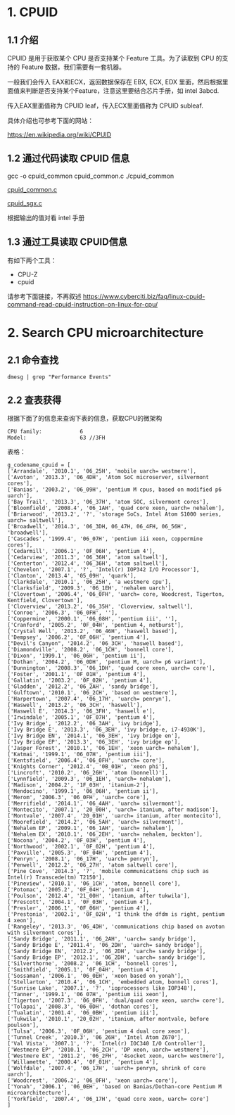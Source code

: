 # 1. CPUID #
## 1.1 介绍
CPUID 是用于获取某个 CPU 是否支持某个 Feature 工具。为了读取到 CPU 的支持的 Feature 数据，我们需要有一套机器。

一般我们会传入 EAX和ECX，返回数据保存在 EBX, ECX, EDX 里面，然后根据里面值来判断是否支持某个Feature，注意这里要结合芯片手册，如 intel 3abcd.

传入EAX里面值称为 CPUID leaf，传入ECX里面值称为 CPUID subleaf.

具体介绍也可参考下面的网站：

https://en.wikipedia.org/wiki/CPUID

## 1.2 通过代码读取 CPUID 信息

gcc -o cpuid_common cpuid_common.c
./cpuid_common

[cpuid_common.c](/kvm_blog/files/cpuid/cpuid_common.c)

[cpuid_sgx.c](/kvm_blog/files/cpuid/cpuid_sgx.c)

根据输出的值对看 intel 手册

## 1.3 通过工具读取 CPUID信息
有如下两个工具：

- CPU-Z 
- cpuid

请参考下面链接，不再叙述
https://www.cyberciti.biz/faq/linux-cpuid-command-read-cpuid-instruction-on-linux-for-cpu/


# 2. Search CPU microarchitecture #

## 2.1 命令查找 ##

	dmesg | grep "Performance Events"

## 2.2 查表获得 ##

根据下面了的信息来查询下表的信息，获取CPU的微架构

	CPU family:            6
	Model:                 63 //3FH

表格：

	g_codename_cpuid = [
	['Arrandale', '2010.1', '06_25H', 'mobile uarch= westmere'],
	['Avoton', '2013.3', '06_4DH', 'Atom SoC microserver, silvermont cores'],
	['Banias', '2003.2', '06_09H', 'pentium M cpus, based on modified p6 uarch'],
	['Bay Trail', '2013.3', '06_37H', 'atom SOC, silvermont cores'],
	['Bloomfield', '2008.4', '06_1AH', 'quad core xeon, uarch= nehalem'],
	['Briarwood', '2013.2', '?', 'storage SoCs, Intel Atom S1000 series, uarch= saltwell'],
	['Broadwell', '2014.3', '06_3DH, 06_47H, 06_4FH, 06_56H', 'broadwell'],
	['Cascades', '1999.4', '06_07H', 'pentium iii xeon, coppermine cores'],
	['Cedarmill', '2006.1', '0F_06H', 'pentium 4'],
	['Cedarview', '2011.3', '06_36H', 'atom saltwell'],
	['Centerton', '2012.4', '06_36H', 'atom saltwell'],
	['Chevelon', '2007.1', '?', 'Intel(r) IOP342 I/O Processor'],
	['Clanton', '2013.4', '05_09H', 'quark'],
	['Clarkdale', '2010.1', '06_25H', 'a westmere cpu'],
	['Clarksfield', '2009.3', '06_1EH', 'nehalem uarch'],
	['Clovertown', '2006.4', '06_0FH', 'uarch= core, Woodcrest, Tigerton, Kentfield, Clovertown'],
	['Cloverview', '2013.2', '06_35H', 'Cloverview, saltwell'],
	['Conroe', '2006.3', '06_0FH', ''],
	['Coppermine', '2000.1', '06_08H', 'pentium iii', ''],
	['Cranford', '2005.2', '0F_04H', 'pentium 4, netburst'],
	['Crystal Well', '2013.2', '06_46H', 'haswell based'],
	['Dempsey', '2006.2', '0F_06H', 'pentium 4'],
	["Devil's Canyon", '2014.2', '06_3CH', 'haswell based'],
	['Diamondville', '2008.2', '06_1CH', 'bonnell core'],
	['Dixon', '1999.1', '06_06H', 'pentium ii'],
	['Dothan', '2004.2', '06_0DH', 'pentium M, uarch= p6 variant'],
	['Dunnington', '2008.3', '06_1DH', 'quad core xeon, uarch= core'],
	['Foster', '2001.1', '0F_01H', 'pentium 4'],
	['Gallatin', '2003.2', '0F_02H', 'pentium 4'],
	['Gladden', '2012.2', '06_2AH', 'sandy bridge'],
	['Gulftown', '2010.1', '06_2CH', 'based on westmere'],
	['Harpertown', '2007.4', '06_17H', 'uarch= penryn'],
	['Haswell', '2013.2', '06_3CH', 'haswell'],
	['Haswell E', '2014.3', '06_3FH', 'haswell e'],
	['Irwindale', '2005.1', '0F_07H', 'pentium 4'],
	['Ivy Bridge', '2012.2', '06_3AH', 'ivy bridge'],
	['Ivy Bridge E', '2013.3', '06_3EH', 'ivy bridge-e, i7-4930K'],
	['Ivy Bridge EN', '2014.1', '06_3EH', 'ivy bridge en'],
	['Ivy Bridge EP', '2013.3', '06_3EH', 'ivy bridge ep'],
	['Jasper Forest', '2010.1', '06_1EH', 'xeon uarch= nehalem'],
	['Katmai', '1999.1', '06_07H', 'pentium iii'],
	['Kentsfield', '2006.4', '06_0FH', 'uarch= core'],
	['Knights Corner', '2012.4', '0B_01H', 'xeon phi'],
	['Lincroft', '2010.2', '06_26H', 'atom (bonnell)'],
	['Lynnfield', '2009.3', '06_1EH', 'uarch= nehalem'],
	['Madison', '2004.2', '1F_03H', 'itanium-2'],
	['Mendocino', '1999.1', '06_06H', 'pentium ii'],
	['Merom', '2006.3', '06_0FH', 'uarch= core'],
	['Merrifield', '2014.1', '06_4AH', 'uarch= silvermont'],
	['Montecito', '2007.1', '20_00H', 'uarch= itanium, after madison'],
	['Montvale', '2007.4', '20_01H', 'uarch= itanium, after montecito'],
	['Moorefield', '2014.2', '06_5AH', 'uarch= silvermont'],
	['Nehalem EP', '2009.1', '06_1AH', 'uarch= nehalem'],
	['Nehalem EX', '2010.1', '06_2EH', 'uarch= nehalem, beckton'],
	['Nocona', '2004.2', '0F_03H', 'pentium 4'],
	['Northwood', '2002.1', '0F_02H', 'pentium 4'],
	['Paxville', '2005.3', '0F_04H', 'pentium 4'],
	['Penryn', '2008.1', '06_17H', 'uarch= penryn'],
	['Penwell', '2012.2', '06_27H', 'atom saltwell core'],
	['Pine Cove', '2014.3', '?', 'mobile communications chip such as Intel(r) Transcede(tm) T2150'],
	['Pineview', '2010.1', '06_1CH', 'atom, bonnell core'],
	['Potomac', '2005.2', '0F_04H', 'pentium 4'],
	['Poulson', '2012.4', '21_00H', 'itanium, after tukwila'],
	['Prescott', '2004.1', '0F_03H', 'pentium 4'],
	['Presler', '2006.1', '0F_06H', 'pentium 4'],
	['Prestonia', '2002.1', '0F_02H', 'I think the dfdm is right, pentium 4 xeon'],
	['Rangeley', '2013.3', '06_4DH', 'communications chip based on avoton with silvermont cores'],
	['Sandy Bridge', '2011.1', '06_2AH', 'uarch= sandy bridge'],
	['Sandy Bridge E', '2011.4', '06_2DH', 'uarch= sandy bridge'],
	['Sandy Bridge EN', '2012.2', '06_2DH', 'uarch= sandy bridge'],
	['Sandy Bridge EP', '2012.1', '06_2DH', 'uarch= sandy bridge'],
	['Silverthorne', '2008.2', '06_1CH', 'bonnell cores'],
	['Smithfield', '2005.1', '0F_04H', 'pentium 4'],
	['Sossaman', '2006.1', '06_0EH', 'xeon based on yonah'],
	['Stellarton', '2010.4', '06_1CH', 'embedded atom, bonnell cores'],
	['Sunrise Lake', '2007.1', '?', 'ioprocessors like IOP348'],
	['Tanner', '1999.1', '06_07H', 'pentium iii xeon'],
	['Tigerton', '2007.3', '06_0FH', 'dual/quad core xeon, uarch= core'],
	['Tolapai', '2008.3', '06_0DH', 'dothan cores'],
	['Tualatin', '2001.4', '06_0BH', 'pentium iii'],
	['Tukwila', '2010.1', '20_02H', 'itanium, after montvale, before poulson'],
	['Tulsa', '2006.3', '0F_06H', 'pentium 4 dual core xeon'],
	['Tunnel Creek', '2010.3', '06_26H', 'Intel Atom Z670'],
	['Val Vista', '2007.1', '?', 'Intel(r) IOC340 I/O Controller'],
	['Westmere EP', '2010.1', '06_2CH', 'DP xeon, uarch= westmere'],
	['Westmere EX', '2011.2', '06_2FH', '4socket xeon, uarch= westmere'],
	['Willamette', '2000.4', '0F_01H', 'pentium 4'],
	['Wolfdale', '2007.4', '06_17H', 'uarch= penryn, shrink of core uarch'],
	['Woodcrest', '2006.2', '06_0FH', 'xeon uarch= core'],
	['Yonah', '2006.1', '06_0EH', 'based on Banias/Dothan-core Pentium M microarchitecture'],
	['Yorkfield', '2007.4', '06_17H', 'quad core xeon, uarch= core']
    ]
